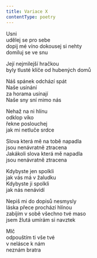 ```yaml
---
title: Variace X
contentType: poetry
---
```


Usni  
udělej se pro sebe  
dopij mé víno dokousej si nehty  
domiluj se ve snu

Její nejmilejší hračkou  
byly tlusté klíče od hubených domů

Náš spánek odchází spát  
Naše usínání  
za horama usínají  
Naše sny sní mimo nás

Nehaž na ni hlínu  
odklop víko  
řekne poslouchej  
jak mi netluče srdce

Slova která mě na tobě napadla  
jsou nenávratně ztracena  
Jakákoli slova která mě napadla  
jsou nenávratně ztracena

Kdybyste jen spolkli  
jak vás má v žaludku  
Kdybyste ji spolkli  
jak nás nenávidí

Nepiš mi do dopisů nesmysly  
láska přece prochází hlínou  
zabíjím v sobě všechno tvé maso  
jsem žlutá umírám si navztek

Mlč  
odpouštím ti vše tvé  
v nelásce k nám  
neznám bratra
